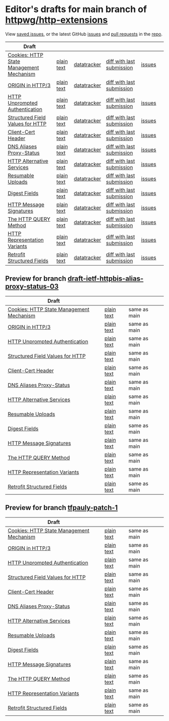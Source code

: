 # Editor's drafts for main branch of [httpwg/http-extensions](https://github.com/httpwg/http-extensions)

View [saved issues](issues.html), or the latest GitHub [issues](https://github.com/httpwg/http-extensions/issues) and [pull requests](https://github.com/httpwg/http-extensions/pulls) in the [repo](https://github.com/httpwg/http-extensions).

| Draft |     |     |     |     |     |
| ----- | --- | --- | --- | --- | --- |
| [Cookies: HTTP State Management Mechanism](./draft-ietf-httpbis-rfc6265bis.html "Cookies: HTTP State Management Mechanism (HTML)") | [plain text](./draft-ietf-httpbis-rfc6265bis.txt "Cookies: HTTP State Management Mechanism (Text)") | [datatracker](https://datatracker.ietf.org/doc/draft-ietf-httpbis-rfc6265bis "Datatracker for draft-ietf-httpbis-rfc6265bis") | [diff with last submission](https://author-tools.ietf.org/api/iddiff?doc_1=draft-ietf-httpbis-rfc6265bis&url_2=https://httpwg.github.io/http-extensions/draft-ietf-httpbis-rfc6265bis.txt) | [issues](https://github.com/httpwg/http-extensions/labels/6265bis) |
| [ORIGIN in HTTP/3](./draft-ietf-httpbis-origin-h3.html "The ORIGIN Extension in HTTP/3 (HTML)") | [plain text](./draft-ietf-httpbis-origin-h3.txt "The ORIGIN Extension in HTTP/3 (Text)") | [datatracker](https://datatracker.ietf.org/doc/draft-ietf-httpbis-origin-h3 "Datatracker for draft-ietf-httpbis-origin-h3") | [diff with last submission](https://author-tools.ietf.org/api/iddiff?doc_1=draft-ietf-httpbis-origin-h3&url_2=https://httpwg.github.io/http-extensions/draft-ietf-httpbis-origin-h3.txt) |  |
| [HTTP Unprompted Authentication](./draft-ietf-httpbis-unprompted-auth.html "HTTP Unprompted Authentication (HTML)") | [plain text](./draft-ietf-httpbis-unprompted-auth.txt "HTTP Unprompted Authentication (Text)") | [datatracker](https://datatracker.ietf.org/doc/draft-ietf-httpbis-unprompted-auth "Datatracker for draft-ietf-httpbis-unprompted-auth") | [diff with last submission](https://author-tools.ietf.org/api/iddiff?doc_1=draft-ietf-httpbis-unprompted-auth&url_2=https://httpwg.github.io/http-extensions/draft-ietf-httpbis-unprompted-auth.txt) | [issues](https://github.com/httpwg/http-extensions/labels/unprompted-auth) |
| [Structured Field Values for HTTP](./draft-ietf-httpbis-sfbis.html "Structured Field Values for HTTP (HTML)") | [plain text](./draft-ietf-httpbis-sfbis.txt "Structured Field Values for HTTP (Text)") | [datatracker](https://datatracker.ietf.org/doc/draft-ietf-httpbis-sfbis "Datatracker for draft-ietf-httpbis-sfbis") | [diff with last submission](https://author-tools.ietf.org/api/iddiff?doc_1=draft-ietf-httpbis-sfbis&url_2=https://httpwg.github.io/http-extensions/draft-ietf-httpbis-sfbis.txt) | [issues](https://github.com/httpwg/http-extensions/labels/header-structure) |
| [Client-Cert Header](./draft-ietf-httpbis-client-cert-field.html "Client-Cert HTTP Header Field (HTML)") | [plain text](./draft-ietf-httpbis-client-cert-field.txt "Client-Cert HTTP Header Field (Text)") | [datatracker](https://datatracker.ietf.org/doc/draft-ietf-httpbis-client-cert-field "Datatracker for draft-ietf-httpbis-client-cert-field") | [diff with last submission](https://author-tools.ietf.org/api/iddiff?doc_1=draft-ietf-httpbis-client-cert-field&url_2=https://httpwg.github.io/http-extensions/draft-ietf-httpbis-client-cert-field.txt) | [issues](https://github.com/httpwg/http-extensions/labels/client-cert-field) |
| [DNS Aliases Proxy-Status](./draft-ietf-httpbis-alias-proxy-status.html "HTTP Proxy-Status Parameter for Next-Hop Aliases (HTML)") | [plain text](./draft-ietf-httpbis-alias-proxy-status.txt "HTTP Proxy-Status Parameter for Next-Hop Aliases (Text)") | [datatracker](https://datatracker.ietf.org/doc/draft-ietf-httpbis-alias-proxy-status "Datatracker for draft-ietf-httpbis-alias-proxy-status") | [diff with last submission](https://author-tools.ietf.org/api/iddiff?doc_1=draft-ietf-httpbis-alias-proxy-status&url_2=https://httpwg.github.io/http-extensions/draft-ietf-httpbis-alias-proxy-status.txt) | [issues](https://github.com/httpwg/http-extensions/labels/alias-proxy-status) |
| [HTTP Alternative Services](./draft-ietf-httpbis-rfc7838bis.html "HTTP Alternative Services (HTML)") | [plain text](./draft-ietf-httpbis-rfc7838bis.txt "HTTP Alternative Services (Text)") | [datatracker](https://datatracker.ietf.org/doc/draft-ietf-httpbis-rfc7838bis "Datatracker for draft-ietf-httpbis-rfc7838bis") | [diff with last submission](https://author-tools.ietf.org/api/iddiff?doc_1=draft-ietf-httpbis-rfc7838bis&url_2=https://httpwg.github.io/http-extensions/draft-ietf-httpbis-rfc7838bis.txt) | [issues](https://github.com/httpwg/http-extensions/labels/alt-svc) |
| [Resumable Uploads](./draft-ietf-httpbis-resumable-upload.html "Resumable Uploads for HTTP (HTML)") | [plain text](./draft-ietf-httpbis-resumable-upload.txt "Resumable Uploads for HTTP (Text)") | [datatracker](https://datatracker.ietf.org/doc/draft-ietf-httpbis-resumable-upload "Datatracker for draft-ietf-httpbis-resumable-upload") | [diff with last submission](https://author-tools.ietf.org/api/iddiff?doc_1=draft-ietf-httpbis-resumable-upload&url_2=https://httpwg.github.io/http-extensions/draft-ietf-httpbis-resumable-upload.txt) | [issues](https://github.com/httpwg/http-extensions/labels/resumable-upload) |
| [Digest Fields](./draft-ietf-httpbis-digest-headers.html "Digest Fields (HTML)") | [plain text](./draft-ietf-httpbis-digest-headers.txt "Digest Fields (Text)") | [datatracker](https://datatracker.ietf.org/doc/draft-ietf-httpbis-digest-headers "Datatracker for draft-ietf-httpbis-digest-headers") | [diff with last submission](https://author-tools.ietf.org/api/iddiff?doc_1=draft-ietf-httpbis-digest-headers&url_2=https://httpwg.github.io/http-extensions/draft-ietf-httpbis-digest-headers.txt) | [issues](https://github.com/httpwg/http-extensions/labels/digest-headers) |
| [HTTP Message Signatures](./draft-ietf-httpbis-message-signatures.html "HTTP Message Signatures (HTML)") | [plain text](./draft-ietf-httpbis-message-signatures.txt "HTTP Message Signatures (Text)") | [datatracker](https://datatracker.ietf.org/doc/draft-ietf-httpbis-message-signatures "Datatracker for draft-ietf-httpbis-message-signatures") | [diff with last submission](https://author-tools.ietf.org/api/iddiff?doc_1=draft-ietf-httpbis-message-signatures&url_2=https://httpwg.github.io/http-extensions/draft-ietf-httpbis-message-signatures.txt) | [issues](https://github.com/httpwg/http-extensions/labels/signatures) |
| [The HTTP QUERY Method](./draft-ietf-httpbis-safe-method-w-body.html "The HTTP QUERY Method (HTML)") | [plain text](./draft-ietf-httpbis-safe-method-w-body.txt "The HTTP QUERY Method (Text)") | [datatracker](https://datatracker.ietf.org/doc/draft-ietf-httpbis-safe-method-w-body "Datatracker for draft-ietf-httpbis-safe-method-w-body") | [diff with last submission](https://author-tools.ietf.org/api/iddiff?doc_1=draft-ietf-httpbis-safe-method-w-body&url_2=https://httpwg.github.io/http-extensions/draft-ietf-httpbis-safe-method-w-body.txt) | [issues](https://github.com/httpwg/http-extensions/labels/safe-method-w-body) |
| [HTTP Representation Variants](./draft-ietf-httpbis-variants.html "HTTP Representation Variants (HTML)") | [plain text](./draft-ietf-httpbis-variants.txt "HTTP Representation Variants (Text)") | [datatracker](https://datatracker.ietf.org/doc/draft-ietf-httpbis-variants "Datatracker for draft-ietf-httpbis-variants") | [diff with last submission](https://author-tools.ietf.org/api/iddiff?doc_1=draft-ietf-httpbis-variants&url_2=https://httpwg.github.io/http-extensions/draft-ietf-httpbis-variants.txt) | [issues](https://github.com/httpwg/http-extensions/labels/variants) |
| [Retrofit Structured Fields](./draft-ietf-httpbis-retrofit.html "Retrofit Structured Fields for HTTP (HTML)") | [plain text](./draft-ietf-httpbis-retrofit.txt "Retrofit Structured Fields for HTTP (Text)") | [datatracker](https://datatracker.ietf.org/doc/draft-ietf-httpbis-retrofit "Datatracker for draft-ietf-httpbis-retrofit") | [diff with last submission](https://author-tools.ietf.org/api/iddiff?doc_1=draft-ietf-httpbis-retrofit&url_2=https://httpwg.github.io/http-extensions/draft-ietf-httpbis-retrofit.txt) | [issues](https://github.com/httpwg/http-extensions/labels/retrofit) |

## Preview for branch [draft-ietf-httpbis-alias-proxy-status-03](draft-ietf-httpbis-alias-proxy-status-03)

| Draft |     |     |     |
| ----- | --- | --- | --- |
| [Cookies: HTTP State Management Mechanism](draft-ietf-httpbis-alias-proxy-status-03/draft-ietf-httpbis-rfc6265bis.html "Cookies: HTTP State Management Mechanism (HTML)") | [plain text](draft-ietf-httpbis-alias-proxy-status-03/draft-ietf-httpbis-rfc6265bis.txt "Cookies: HTTP State Management Mechanism (Text)") | same as main |
| [ORIGIN in HTTP/3](draft-ietf-httpbis-alias-proxy-status-03/draft-ietf-httpbis-origin-h3.html "The ORIGIN Extension in HTTP/3 (HTML)") | [plain text](draft-ietf-httpbis-alias-proxy-status-03/draft-ietf-httpbis-origin-h3.txt "The ORIGIN Extension in HTTP/3 (Text)") | same as main |
| [HTTP Unprompted Authentication](draft-ietf-httpbis-alias-proxy-status-03/draft-ietf-httpbis-unprompted-auth.html "HTTP Unprompted Authentication (HTML)") | [plain text](draft-ietf-httpbis-alias-proxy-status-03/draft-ietf-httpbis-unprompted-auth.txt "HTTP Unprompted Authentication (Text)") | same as main |
| [Structured Field Values for HTTP](draft-ietf-httpbis-alias-proxy-status-03/draft-ietf-httpbis-sfbis.html "Structured Field Values for HTTP (HTML)") | [plain text](draft-ietf-httpbis-alias-proxy-status-03/draft-ietf-httpbis-sfbis.txt "Structured Field Values for HTTP (Text)") | same as main |
| [Client-Cert Header](draft-ietf-httpbis-alias-proxy-status-03/draft-ietf-httpbis-client-cert-field.html "Client-Cert HTTP Header Field (HTML)") | [plain text](draft-ietf-httpbis-alias-proxy-status-03/draft-ietf-httpbis-client-cert-field.txt "Client-Cert HTTP Header Field (Text)") | same as main |
| [DNS Aliases Proxy-Status](draft-ietf-httpbis-alias-proxy-status-03/draft-ietf-httpbis-alias-proxy-status.html "HTTP Proxy-Status Parameter for Next-Hop Aliases (HTML)") | [plain text](draft-ietf-httpbis-alias-proxy-status-03/draft-ietf-httpbis-alias-proxy-status.txt "HTTP Proxy-Status Parameter for Next-Hop Aliases (Text)") | same as main |
| [HTTP Alternative Services](draft-ietf-httpbis-alias-proxy-status-03/draft-ietf-httpbis-rfc7838bis.html "HTTP Alternative Services (HTML)") | [plain text](draft-ietf-httpbis-alias-proxy-status-03/draft-ietf-httpbis-rfc7838bis.txt "HTTP Alternative Services (Text)") | same as main |
| [Resumable Uploads](draft-ietf-httpbis-alias-proxy-status-03/draft-ietf-httpbis-resumable-upload.html "Resumable Uploads for HTTP (HTML)") | [plain text](draft-ietf-httpbis-alias-proxy-status-03/draft-ietf-httpbis-resumable-upload.txt "Resumable Uploads for HTTP (Text)") | same as main |
| [Digest Fields](draft-ietf-httpbis-alias-proxy-status-03/draft-ietf-httpbis-digest-headers.html "Digest Fields (HTML)") | [plain text](draft-ietf-httpbis-alias-proxy-status-03/draft-ietf-httpbis-digest-headers.txt "Digest Fields (Text)") | same as main |
| [HTTP Message Signatures](draft-ietf-httpbis-alias-proxy-status-03/draft-ietf-httpbis-message-signatures.html "HTTP Message Signatures (HTML)") | [plain text](draft-ietf-httpbis-alias-proxy-status-03/draft-ietf-httpbis-message-signatures.txt "HTTP Message Signatures (Text)") | same as main |
| [The HTTP QUERY Method](draft-ietf-httpbis-alias-proxy-status-03/draft-ietf-httpbis-safe-method-w-body.html "The HTTP QUERY Method (HTML)") | [plain text](draft-ietf-httpbis-alias-proxy-status-03/draft-ietf-httpbis-safe-method-w-body.txt "The HTTP QUERY Method (Text)") | same as main |
| [HTTP Representation Variants](draft-ietf-httpbis-alias-proxy-status-03/draft-ietf-httpbis-variants.html "HTTP Representation Variants (HTML)") | [plain text](draft-ietf-httpbis-alias-proxy-status-03/draft-ietf-httpbis-variants.txt "HTTP Representation Variants (Text)") | same as main |
| [Retrofit Structured Fields](draft-ietf-httpbis-alias-proxy-status-03/draft-ietf-httpbis-retrofit.html "Retrofit Structured Fields for HTTP (HTML)") | [plain text](draft-ietf-httpbis-alias-proxy-status-03/draft-ietf-httpbis-retrofit.txt "Retrofit Structured Fields for HTTP (Text)") | same as main |

## Preview for branch [tfpauly-patch-1](tfpauly-patch-1)

| Draft |     |     |     |
| ----- | --- | --- | --- |
| [Cookies: HTTP State Management Mechanism](tfpauly-patch-1/draft-ietf-httpbis-rfc6265bis.html "Cookies: HTTP State Management Mechanism (HTML)") | [plain text](tfpauly-patch-1/draft-ietf-httpbis-rfc6265bis.txt "Cookies: HTTP State Management Mechanism (Text)") | same as main |
| [ORIGIN in HTTP/3](tfpauly-patch-1/draft-ietf-httpbis-origin-h3.html "The ORIGIN Extension in HTTP/3 (HTML)") | [plain text](tfpauly-patch-1/draft-ietf-httpbis-origin-h3.txt "The ORIGIN Extension in HTTP/3 (Text)") | same as main |
| [HTTP Unprompted Authentication](tfpauly-patch-1/draft-ietf-httpbis-unprompted-auth.html "HTTP Unprompted Authentication (HTML)") | [plain text](tfpauly-patch-1/draft-ietf-httpbis-unprompted-auth.txt "HTTP Unprompted Authentication (Text)") | same as main |
| [Structured Field Values for HTTP](tfpauly-patch-1/draft-ietf-httpbis-sfbis.html "Structured Field Values for HTTP (HTML)") | [plain text](tfpauly-patch-1/draft-ietf-httpbis-sfbis.txt "Structured Field Values for HTTP (Text)") | same as main |
| [Client-Cert Header](tfpauly-patch-1/draft-ietf-httpbis-client-cert-field.html "Client-Cert HTTP Header Field (HTML)") | [plain text](tfpauly-patch-1/draft-ietf-httpbis-client-cert-field.txt "Client-Cert HTTP Header Field (Text)") | same as main |
| [DNS Aliases Proxy-Status](tfpauly-patch-1/draft-ietf-httpbis-alias-proxy-status.html "HTTP Proxy-Status Parameter for Next-Hop Aliases (HTML)") | [plain text](tfpauly-patch-1/draft-ietf-httpbis-alias-proxy-status.txt "HTTP Proxy-Status Parameter for Next-Hop Aliases (Text)") | same as main |
| [HTTP Alternative Services](tfpauly-patch-1/draft-ietf-httpbis-rfc7838bis.html "HTTP Alternative Services (HTML)") | [plain text](tfpauly-patch-1/draft-ietf-httpbis-rfc7838bis.txt "HTTP Alternative Services (Text)") | same as main |
| [Resumable Uploads](tfpauly-patch-1/draft-ietf-httpbis-resumable-upload.html "Resumable Uploads for HTTP (HTML)") | [plain text](tfpauly-patch-1/draft-ietf-httpbis-resumable-upload.txt "Resumable Uploads for HTTP (Text)") | same as main |
| [Digest Fields](tfpauly-patch-1/draft-ietf-httpbis-digest-headers.html "Digest Fields (HTML)") | [plain text](tfpauly-patch-1/draft-ietf-httpbis-digest-headers.txt "Digest Fields (Text)") | same as main |
| [HTTP Message Signatures](tfpauly-patch-1/draft-ietf-httpbis-message-signatures.html "HTTP Message Signatures (HTML)") | [plain text](tfpauly-patch-1/draft-ietf-httpbis-message-signatures.txt "HTTP Message Signatures (Text)") | same as main |
| [The HTTP QUERY Method](tfpauly-patch-1/draft-ietf-httpbis-safe-method-w-body.html "The HTTP QUERY Method (HTML)") | [plain text](tfpauly-patch-1/draft-ietf-httpbis-safe-method-w-body.txt "The HTTP QUERY Method (Text)") | same as main |
| [HTTP Representation Variants](tfpauly-patch-1/draft-ietf-httpbis-variants.html "HTTP Representation Variants (HTML)") | [plain text](tfpauly-patch-1/draft-ietf-httpbis-variants.txt "HTTP Representation Variants (Text)") | same as main |
| [Retrofit Structured Fields](tfpauly-patch-1/draft-ietf-httpbis-retrofit.html "Retrofit Structured Fields for HTTP (HTML)") | [plain text](tfpauly-patch-1/draft-ietf-httpbis-retrofit.txt "Retrofit Structured Fields for HTTP (Text)") | same as main |

